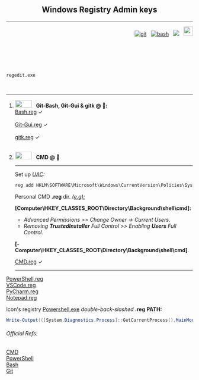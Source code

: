 <div align="center"><h2><b>Windows Registry Admin keys</h2></div></b>

---
<div align="left">

<div align="right">

<a href="https://git-scm.com/"><img src="https://img.shields.io/badge/git-2.42.0-darkblue.svg" alt="git"></a> &nbsp;
<a href="https://www.gnu.org/software/bash/"><img src="https://img.shields.io/badge/bash-5.2.15-darkblue.svg" alt="bash"></a> &nbsp;
<a href="https://git-scm.com"><img src = "https://img.shields.io/badge/Git-F05032.svg?style=flat&logo=Git&logoColor=white"></a> &nbsp;
[<img width="25px" src="https://upload.wikimedia.org/wikipedia/commons/thumb/1/15/Logo_windows_simples.svg/2280px-Logo_windows_simples.svg.png?f=webp">](https://learn.microsoft.com/en-us/windows-server/administration/windows-commands/reg)


</div>

</div><br><br><br><br>

``` CMD
regedit.exe
```
<br>

---
1. <img src="https://img.shields.io/badge/Git-d1530a.svg?style=flat&logo=git&logoColor=white" width="45" height="20"> &nbsp; <b>Git-Bash, Git-Gui & gitk @ &#x1F4C1;:</b><br>
[Bash.reg](https://github.com/EstebanMqz/Registries/blob/main/bash.reg) &#10003; <br><br>
[Git-Gui.reg](https://github.com/EstebanMqz/Registries/blob/main/bash.reg) &#10003; <br><br>
[gitk.reg](https://github.com/EstebanMqz/Registries/blob/main/bash.reg) &#10003; <br><br>

1. <img src="https://img.shields.io/badge/CMD-000000.svg?style=flat&logo=windows-terminal&logoColor=white" width="45" height="20"> &nbsp; <b>CMD @ &#x1F4C1;</b><br>

    ---
    Set up <i>[UAC](https://learn.microsoft.com/en-us/windows/security/application-security/application-control/user-account-control/):</i>

    
    ``` cmd
    reg add HKLM\SOFTWARE\Microsoft\Windows\CurrentVersion\Policies\System /v ConsentPromptBehaviorAdmin /t REG_DWORD /d 2 /f
    ```

    Personal CMD <b>.reg</b> dir. <i><u>(e.g):</i></u><br>

    <b>[Computer\HKEY_CLASSES_ROOT\Directory\Background\shell\cmd]:</b><br>

    + <i>Advanced Permissions >> Change Owner &rarr; Current Users.<br>
    + Removing <b>TrustedInstaller</b> Full Control >> Enabling <b>Users</b> Full Control.</i><br>

    <b>[-Computer\HKEY_CLASSES_ROOT\Directory\Background\shell\cmd]</b>.
    
    [CMD.reg](https://github.com/EstebanMqz/Registries/blob/main/CMD.reg) &#10003; 
    
    ---


    


[PowerShell.reg](https://github.com/EstebanMqz/Registries/blob/main/PowerShell) <br>
[VSCode.reg](https://github.com/EstebanMqz/Registries/blob/main/VSCode) <br>
[PyCharm.reg](https://github.com/EstebanMqz/Registries/blob/main/PyCharm) <br>
[Notepad.reg](https://github.com/EstebanMqz/Registries/blob/main/Notepad) <br>


<span style="font-size: 14px;">

Icon's registry [Powershell.exe](https://github.com/PowerShell/PowerShell) <i>double-back-slashed <b></i>.reg</b></i> <b>PATH:</b></span>

``` powershell
Write-Output(([System.Diagnostics.Process]::GetCurrentProcess().MainModule.FileName)).replace('\', '\\') #PowerShell terminal
```

###### Official Refs:
[CMD](https://microsoft.com/en-us/windows-server/administration/windows-commands/reg) <br>
[PowerShell](https://Windows.com/en-us/powershell/scripting/overview) <br>
[Bash](https://gitforwindows.org) <br>
[Git](https://git-scm.com/docs) <br>